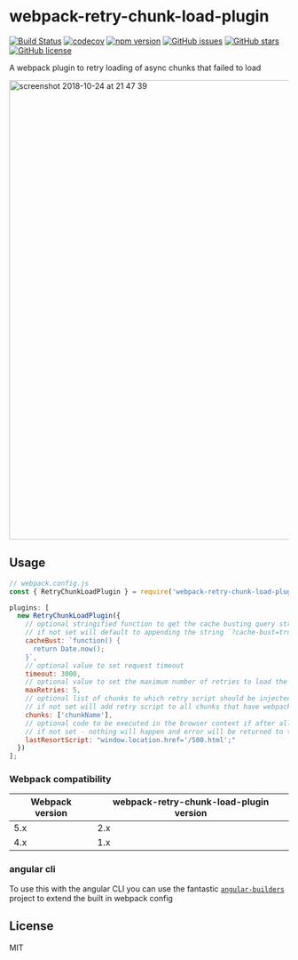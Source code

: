 # webpack-retry-chunk-load-plugin

[![Build Status](https://travis-ci.org/mattlewis92/webpack-retry-chunk-load-plugin.svg?branch=master)](https://travis-ci.org/mattlewis92/webpack-retry-chunk-load-plugin)
[![codecov](https://codecov.io/gh/mattlewis92/webpack-retry-chunk-load-plugin/branch/master/graph/badge.svg)](https://codecov.io/gh/mattlewis92/webpack-retry-chunk-load-plugin)
[![npm version](https://badge.fury.io/js/webpack-retry-chunk-load-plugin.svg)](http://badge.fury.io/js/webpack-retry-chunk-load-plugin)
[![GitHub issues](https://img.shields.io/github/issues/mattlewis92/webpack-retry-chunk-load-plugin.svg)](https://github.com/mattlewis92/webpack-retry-chunk-load-plugin/issues)
[![GitHub stars](https://img.shields.io/github/stars/mattlewis92/webpack-retry-chunk-load-plugin.svg)](https://github.com/mattlewis92/webpack-retry-chunk-load-plugin/stargazers)
[![GitHub license](https://img.shields.io/badge/license-MIT-blue.svg)](https://raw.githubusercontent.com/mattlewis92/webpack-retry-chunk-load-plugin/master/LICENSE)

A webpack plugin to retry loading of async chunks that failed to load

<img width="827" alt="screenshot 2018-10-24 at 21 47 39" src="https://user-images.githubusercontent.com/6425649/47435175-9c4c0100-d7d6-11e8-8519-6f46088e649f.png">

## Usage

```javascript
// webpack.config.js
const { RetryChunkLoadPlugin } = require('webpack-retry-chunk-load-plugin');

plugins: [
  new RetryChunkLoadPlugin({
    // optional stringified function to get the cache busting query string appended to the script src
    // if not set will default to appending the string `?cache-bust=true`
    cacheBust: `function() {
      return Date.now();
    }`,
    // optional value to set request timeout
    timeout: 3000,
    // optional value to set the maximum number of retries to load the chunk. Default is 1
    maxRetries: 5,
    // optional list of chunks to which retry script should be injected
    // if not set will add retry script to all chunks that have webpack script loading
    chunks: ['chunkName'],
    // optional code to be executed in the browser context if after all retries chunk is not loaded.
    // if not set - nothing will happen and error will be returned to the chunk loader.
    lastResortScript: "window.location.href='/500.html';"
  })
];
```

### Webpack compatibility

| Webpack version  | webpack-retry-chunk-load-plugin version                                |
| --------------   | ---------------------------------------------------------------------- |
| 5.x              | 2.x |
| 4.x              | 1.x |

### angular cli

To use this with the angular CLI you can use the fantastic [`angular-builders`](https://github.com/meltedspark/angular-builders) project to extend the built in webpack config

## License

MIT

